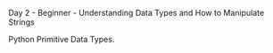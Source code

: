Day 2 - Beginner - Understanding Data Types and How to Manipulate Strings

Python Primitive Data Types.

